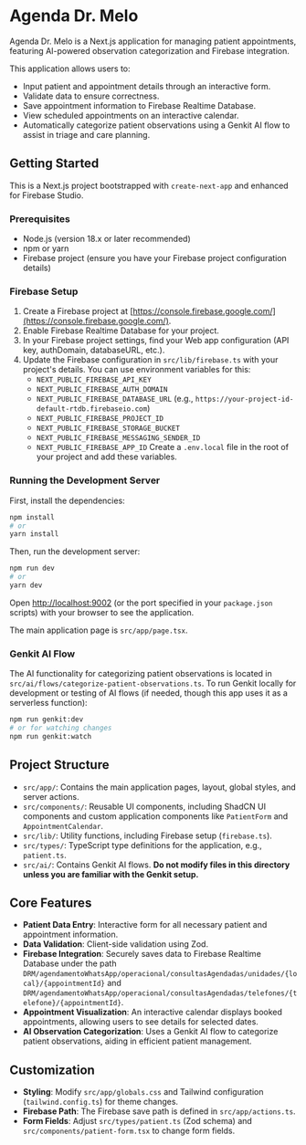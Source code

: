 # Agenda Dr. Melo

Agenda Dr. Melo is a Next.js application for managing patient appointments, featuring AI-powered observation categorization and Firebase integration.

This application allows users to:
- Input patient and appointment details through an interactive form.
- Validate data to ensure correctness.
- Save appointment information to Firebase Realtime Database.
- View scheduled appointments on an interactive calendar.
- Automatically categorize patient observations using a Genkit AI flow to assist in triage and care planning.

## Getting Started

This is a Next.js project bootstrapped with `create-next-app` and enhanced for Firebase Studio.

### Prerequisites

- Node.js (version 18.x or later recommended)
- npm or yarn
- Firebase project (ensure you have your Firebase project configuration details)

### Firebase Setup

1.  Create a Firebase project at [https://console.firebase.google.com/](https://console.firebase.google.com/).
2.  Enable Firebase Realtime Database for your project.
3.  In your Firebase project settings, find your Web app configuration (API key, authDomain, databaseURL, etc.).
4.  Update the Firebase configuration in `src/lib/firebase.ts` with your project's details. You can use environment variables for this:
    *   `NEXT_PUBLIC_FIREBASE_API_KEY`
    *   `NEXT_PUBLIC_FIREBASE_AUTH_DOMAIN`
    *   `NEXT_PUBLIC_FIREBASE_DATABASE_URL` (e.g., `https://your-project-id-default-rtdb.firebaseio.com`)
    *   `NEXT_PUBLIC_FIREBASE_PROJECT_ID`
    *   `NEXT_PUBLIC_FIREBASE_STORAGE_BUCKET`
    *   `NEXT_PUBLIC_FIREBASE_MESSAGING_SENDER_ID`
    *   `NEXT_PUBLIC_FIREBASE_APP_ID`
    Create a `.env.local` file in the root of your project and add these variables.

### Running the Development Server

First, install the dependencies:
```bash
npm install
# or
yarn install
```

Then, run the development server:

```bash
npm run dev
# or
yarn dev
```

Open [http://localhost:9002](http://localhost:9002) (or the port specified in your `package.json` scripts) with your browser to see the application.

The main application page is `src/app/page.tsx`.

### Genkit AI Flow

The AI functionality for categorizing patient observations is located in `src/ai/flows/categorize-patient-observations.ts`. To run Genkit locally for development or testing of AI flows (if needed, though this app uses it as a serverless function):

```bash
npm run genkit:dev
# or for watching changes
npm run genkit:watch
```

## Project Structure

-   `src/app/`: Contains the main application pages, layout, global styles, and server actions.
-   `src/components/`: Reusable UI components, including ShadCN UI components and custom application components like `PatientForm` and `AppointmentCalendar`.
-   `src/lib/`: Utility functions, including Firebase setup (`firebase.ts`).
-   `src/types/`: TypeScript type definitions for the application, e.g., `patient.ts`.
-   `src/ai/`: Contains Genkit AI flows. **Do not modify files in this directory unless you are familiar with the Genkit setup.**

## Core Features

-   **Patient Data Entry**: Interactive form for all necessary patient and appointment information.
-   **Data Validation**: Client-side validation using Zod.
-   **Firebase Integration**: Securely saves data to Firebase Realtime Database under the path `DRM/agendamentoWhatsApp/operacional/consultasAgendadas/unidades/{local}/{appointmentId}` and `DRM/agendamentoWhatsApp/operacional/consultasAgendadas/telefones/{telefone}/{appointmentId}`.
-   **Appointment Visualization**: An interactive calendar displays booked appointments, allowing users to see details for selected dates.
-   **AI Observation Categorization**: Uses a Genkit AI flow to categorize patient observations, aiding in efficient patient management.

## Customization

-   **Styling**: Modify `src/app/globals.css` and Tailwind configuration (`tailwind.config.ts`) for theme changes.
-   **Firebase Path**: The Firebase save path is defined in `src/app/actions.ts`.
-   **Form Fields**: Adjust `src/types/patient.ts` (Zod schema) and `src/components/patient-form.tsx` to change form fields.
